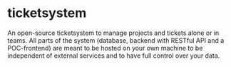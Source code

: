 # ticketsystem
An open-source ticketsystem to manage projects and tickets alone or in teams. All parts of the system (database, backend with RESTful API and a POC-frontend) are meant to be hosted on your own machine to be independent of external services and to have full control over your data.
